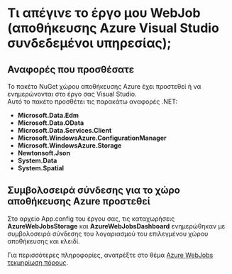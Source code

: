 <properties
    pageTitle="Τι απέγινε το έργο μου WebJob (αποθήκευσης Azure Visual Studio συνδεδεμένοι υπηρεσίας); | Microsoft Azure"
    description="Περιγράφει τι συνέβη σε ένα έργο Azure WebJob μετά τη σύνδεση με ένα λογαριασμό χώρου αποθήκευσης χρησιμοποιώντας το Visual Studio συνδεδεμένες υπηρεσίες"
    services="storage"
    documentationCenter=""
    authors="TomArcher"
    manager="douge"
    editor=""/>

<tags
    ms.service="storage"
    ms.workload="web"
    ms.tgt_pltfrm="vs-what-happened"
    ms.devlang="na"
    ms.topic="article"
    ms.date="08/15/2016"
    ms.author="tarcher"/>

# <a name="what-happened-to-my-webjob-project-visual-studio-azure-storage-connected-service"></a>Τι απέγινε το έργο μου WebJob (αποθήκευσης Azure Visual Studio συνδεδεμένοι υπηρεσίας);

## <a name="references-added"></a>Αναφορές που προσθέσατε

Το πακέτο NuGet χώρου αποθήκευσης Azure έχει προστεθεί ή να ενημερώνονται στο έργο σας Visual Studio.  
Αυτό το πακέτο προσθέτει τις παρακάτω αναφορές .NET:

- **Microsoft.Data.Edm**
- **Microsoft.Data.OData**
- **Microsoft.Data.Services.Client**
- **Microsoft.WindowsAzure.ConfigurationManager**
- **Microsoft.WindowsAzure.Storage**
- **Newtonsoft.Json**
- **System.Data**
- **System.Spatial**

## <a name="connection-string-for-azure-storage-added"></a>Συμβολοσειρά σύνδεσης για το χώρο αποθήκευσης Azure προστεθεί
Στο αρχείο App.config του έργου σας, τις καταχωρήσεις **AzureWebJobsStorage** και **AzureWebJobsDashboard** ενημερώθηκαν με συμβολοσειρά σύνδεσης του λογαριασμού του επιλεγμένου χώρου αποθήκευσης και κλειδί.

Για περισσότερες πληροφορίες, ανατρέξτε στο θέμα [Azure WebJobs τεκμηρίωση πόρους](http://go.microsoft.com/fwlink/?linkid=390226).
